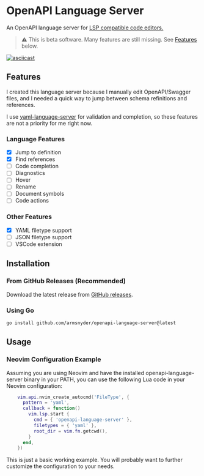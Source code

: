 # OpenAPI Language Server

An OpenAPI language server for [LSP compatible code
editors.](https://microsoft.github.io/language-server-protocol/implementors/tools/)

> :warning: This is beta software. Many features are still missing. See
> [Features](https://github.com/armsnyder/openapi-language-server?tab=readme-ov-file#features)
> below.

[![asciicast](https://asciinema.org/a/v7etZb80HbYkKBQUa3dVSenPz.svg)](https://asciinema.org/a/v7etZb80HbYkKBQUa3dVSenPz)

## Features

I created this language server because I manually edit OpenAPI/Swagger files,
and I needed a quick way to jump between schema refinitions and references.

I use
[yaml-language-server](https://github.com/redhat-developer/yaml-language-server)
for validation and completion, so these features are not a priority for me
right now.

### Language Features

- [x] Jump to definition
- [x] Find references
- [ ] Code completion
- [ ] Diagnostics
- [ ] Hover
- [ ] Rename
- [ ] Document symbols
- [ ] Code actions

### Other Features

- [x] YAML filetype support
- [ ] JSON filetype support
- [ ] VSCode extension

## Installation

### From GitHub Releases (Recommended)

Download the latest release from [GitHub releases](https://github.com/armsnyder/openapi-language-server/releases).

### Using Go

```bash
go install github.com/armsnyder/openapi-language-server@latest
```

## Usage

### Neovim Configuration Example

Assuming you are using Neovim and have the installed openapi-language-server
binary in your PATH, you can use the following Lua code in your Neovim
configuration:

```lua
    vim.api.nvim_create_autocmd('FileType', {
      pattern = 'yaml',
      callback = function()
        vim.lsp.start {
          cmd = { 'openapi-language-server' },
          filetypes = { 'yaml' },
          root_dir = vim.fn.getcwd(),
        }
      end,
    })
```

This is just a basic working example. You will probably want to further
customize the configuration to your needs.
